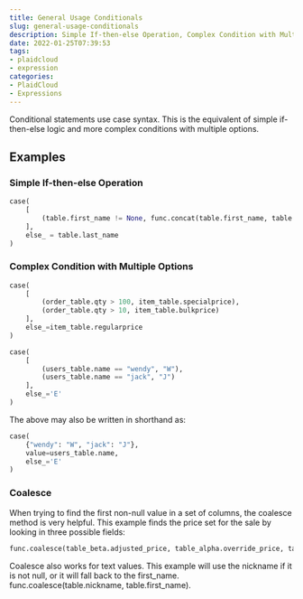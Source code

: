 ```yaml
---
title: General Usage Conditionals
slug: general-usage-conditionals
description: Simple If-then-else Operation, Complex Condition with Multiple Options, Coalesce
date: 2022-01-25T07:39:53
tags:
- plaidcloud
- expression
categories:
- PlaidCloud
- Expressions
---
```



Conditional statements use case syntax. This is the equivalent of simple if-then-else logic and more complex conditions with multiple options.



## Examples


### Simple If-then-else Operation


```python
case(
    [ 
        (table.first_name != None, func.concat(table.first_name, table.last_name)), 
    ], 
    else_ = table.last_name
)
```


### Complex Condition with Multiple Options


```python
case(
    [ 
        (order_table.qty > 100, item_table.specialprice), 
        (order_table.qty > 10, item_table.bulkprice) 
    ], 
    else_=item_table.regularprice
)
```


```python
case( 
    [ 
        (users_table.name == "wendy", "W"), 
        (users_table.name == "jack", "J") 
    ], 
    else_='E'
)
```


The above may also be written in shorthand as:

```python
case(
    {"wendy": "W", "jack": "J"}, 
    value=users_table.name, 
    else_='E' 
)
```


### Coalesce

When trying to find the first non-null value in a set of columns, the coalesce method is very helpful. This example finds the price set for the sale by looking in three possible fields:

```python
func.coalesce(table_beta.adjusted_price, table_alpha.override_price, table_alpha.price) * table_beta.quantity_sold
```

Coalesce also works for text values. This example will use the nickname if it is not null, or it will fall back to the first\_name. func.coalesce(table.nickname, table.first\_name).
